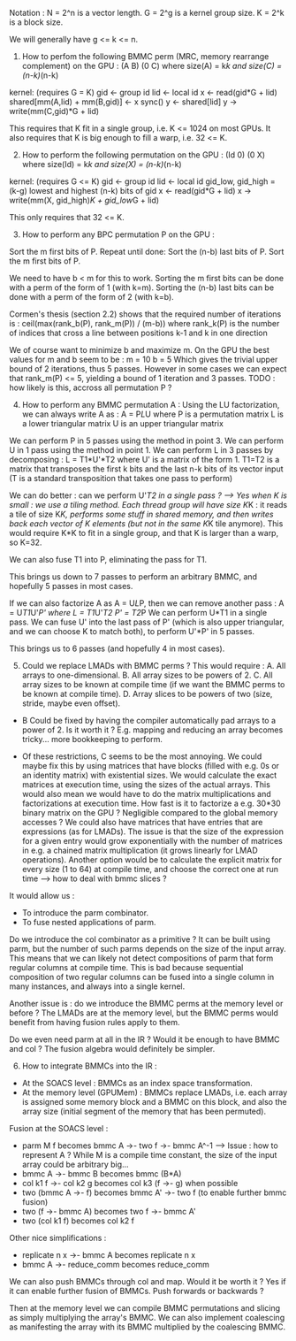 Notation : N = 2^n is a vector length.
           G = 2^g is a kernel group size.
           K = 2^k is a block size.

We will generally have g <= k <= n.

1. How to perfom the following BMMC perm (MRC, memory rearrange complement) on the GPU :
  (A B)
  (0 C) where size(A) = k*k and size(C) = (n-k)*(n-k)
      
kernel: (requires G = K)
  gid <- group id
  lid <- local id
  x <- read(gid*G + lid)
  shared[mm(A,lid) + mm(B,gid)] <- x
  sync()
  y <- shared[lid]
  y -> write(mm(C,gid)*G + lid)

This requires that K fit in a single group, i.e. K <= 1024 on most GPUs.
It also requires that K is big enough to fill a warp, i.e. 32 <= K.

2. How to perform the following permutation on the GPU :
  (Id 0)
  (0  X) where size(Id) = k*k and size(X) = (n-k)*(n-k)

kernel: (requires G <= K)
  gid <- group id
  lid <- local id
  gid_low, gid_high = (k-g) lowest and highest (n-k) bits of gid
  x <- read(gid*G + lid)
  x -> write(mm(X, gid_high)*K + gid_low*G + lid)

This only requires that 32 <= K.

3. How to perform any BPC permutation P on the GPU :

Sort the m first bits of P.
Repeat until done:
  Sort the (n-b) last bits of P.
  Sort the m first bits of P.

We need to have b < m for this to work.
Sorting the m first bits can be done with a perm of the form of 1 (with k=m).
Sorting the (n-b) last bits can be done with a perm of the form of 2 (with k=b).

Cormen's thesis (section 2.2) shows that the required number of iterations is :
  ceil(max(rank_b(P), rank_m(P)) / (m-b))
    where rank_k(P) is the number of indices that cross a line between positions k-1 and k in one direction

We of course want to minimize b and maximize m. On the GPU the best values for m and b seem to be :
  m = 10
  b = 5
Which gives the trivial upper bound of 2 iterations, thus 5 passes.
However in some cases we can expect that rank_m(P) <= 5, yielding a bound of 1 iteration and 3 passes. TODO : how likely is this, accross all permutation P ?

4. How to perform any BMMC permutation A :
Using the LU factorization, we can always write A as :
  A = P*L*U
    where P is a permutation matrix
          L is a lower triangular matrix
          U is an upper triangular matrix

We can perform P in 5 passes using the method in point 3.
We can perform U in 1 pass using the method in point 1.
We can perform L in 3 passes by decomposing :
  L = T1*U'*T2
    where U' is a matrix of the form 1.
          T1=T2 is a matrix that transposes the first k bits and the last n-k bits of its vector input (T is a standard transposition that takes one pass to perform)

We can do better : can we perform U'*T2 in a single pass ?
--> Yes when K is small : we use a tiling method. Each thread group will have size K*K : it reads a tile of size K*K, performs some stuff in shared memory, and then writes back each vector of K elements (but not in the same K*K tile anymore). This would require K*K to fit in a single group, and that K is larger than a warp, so K=32.

We can also fuse T1 into P, eliminating the pass for T1.

This brings us down to 7 passes to perform an arbitrary BMMC, and hopefully 5 passes in most cases.

If we can also factorize A as A = U*L*P, then we can remove another pass :
  A = U*T1*U'*P'
    where L = T1*U'*T2
          P' = T2*P
We can perform U*T1 in a single pass.
We can fuse U' into the last pass of P' (which is also upper triangular, and we can choose K to match both), to perform U'*P' in 5 passes.

This brings us to 6 passes (and hopefully 4 in most cases).

5. Could we replace LMADs with BMMC perms ? 
This would require :
A. All arrays to one-dimensional.
B. All array sizes to be powers of 2.
C. All array sizes to be known at compile time (if we want the BMMC perms to be known at compile time).
D. Array slices to be powers of two (size, stride, maybe even offset).

- B Could be fixed by having the compiler automatically pad arrays to a power of 2.
Is it worth it ? E.g. mapping and reducing an array becomes tricky... more bookkeeping to perform.

- Of these restrictions, C seems to be the most annoying. 
We could maybe fix this by using matrices that have blocks (filled with e.g. 0s or an identity matrix) with existential sizes. We would calculate the exact matrices at execution time, using the sizes of the actual arrays. This would also mean we would have to do the matrix multiplications and factorizations at execution time. How fast is it to factorize a e.g. 30*30 binary matrix on the GPU ? Negligible compared to the global memory accesses ?
We could also have matrices that have entries that are expressions (as for LMADs). The issue is that the size of the expression for a given entry would grow exponentially with the number of matrices in e.g. a chained matrix multiplication (it grows linearly for LMAD operations).
Another option would be to calculate the explicit matrix for every size (1 to 64) at compile time, and choose the correct one at run time --> how to deal with bmmc slices ? 

It would allow us :
- To introduce the parm combinator.
- To fuse nested applications of parm.

Do we introduce the col combinator as a primitive ? It can be built using parm, but the number of such parms depends on the size of the input array.
This means that we can likely not detect compositions of parm that form regular columns at compile time. This is bad because sequential composition of two regular columns can be fused into a single column in many instances, and always into a single kernel. 

Another issue is : do we introduce the BMMC perms at the memory level or before ? The LMADs are at the memory level, but the BMMC perms would benefit from having fusion rules apply to them.

Do we even need parm at all in the IR ? Would it be enough to have BMMC and col ?
The fusion algebra would definitely be simpler.

6. How to integrate BMMCs into the IR :
- At the SOACS level : BMMCs as an index space transformation.
- At the memory level (GPUMem) : BMMCs replace LMADs, i.e. each array is assigned some memory block and a BMMC on this block, and also the array size (initial segment of the memory that has been permuted).

Fusion at the SOACS level :
- parm M f becomes bmmc A ->- two f ->- bmmc A^-1
  --> Issue : how to represent A ? While M is a compile time constant, the size of the input array could be arbitrary big...
- bmmc A ->- bmmc B becomes bmmc (B*A)
- col k1 f ->- col k2 g becomes col k3 (f ->- g) when possible
- two (bmmc A ->- f) becomes bmmc A' ->- two f (to enable further bmmc fusion)
- two (f ->- bmmc A) becomes two f ->- bmmc A' 
- two (col k1 f) becomes col k2 f

Other nice simplifications :
- replicate n x ->- bmmc A becomes replicate n x
- bmmc A ->- reduce_comm becomes reduce_comm

We can also push BMMCs through col and map. Would it be worth it ?
Yes if it can enable further fusion of BMMCs. Push forwards or backwards ?

Then at the memory level we can compile BMMC permutations and slicing as simply multiplying the array's BMMC. We can also implement coalescing as manifesting the array with its BMMC multiplied by the coalescing BMMC.